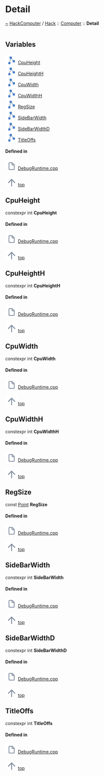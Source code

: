 <a id="detail"></a>
<h1>Detail</h1>
<a id="a00920"></a>
<a href="https://github.com/CharlesCarley/HackComputer#~">~</a>
<a href="index.md#index">HackComputer</a>
<span class="inline-text">/</span>
<a href="a00909.md#hack">Hack</a>
<span class="inline-text">::</span>
<a href="a00919.md#computer">Computer</a>
<span class="inline-text">::</span>
<span class="bold-text"><b>Detail</b></span>
<br/>
<br/>
<a id="variables"></a>
<h2>Variables</h2>
<span class="icon-list-item"><a href="#cpuheight" class="icon-list-item"><img src="../images/class.svg" class="icon-list-item"/><span class="icon-list-item">CpuHeight</span>
</a>
</span>
<br/>
<span class="icon-list-item"><a href="#cpuheighth" class="icon-list-item"><img src="../images/class.svg" class="icon-list-item"/><span class="icon-list-item">CpuHeightH</span>
</a>
</span>
<br/>
<span class="icon-list-item"><a href="#cpuwidth" class="icon-list-item"><img src="../images/class.svg" class="icon-list-item"/><span class="icon-list-item">CpuWidth</span>
</a>
</span>
<br/>
<span class="icon-list-item"><a href="#cpuwidthh" class="icon-list-item"><img src="../images/class.svg" class="icon-list-item"/><span class="icon-list-item">CpuWidthH</span>
</a>
</span>
<br/>
<span class="icon-list-item"><a href="#regsize" class="icon-list-item"><img src="../images/class.svg" class="icon-list-item"/><span class="icon-list-item">RegSize</span>
</a>
</span>
<br/>
<span class="icon-list-item"><a href="#sidebarwidth" class="icon-list-item"><img src="../images/class.svg" class="icon-list-item"/><span class="icon-list-item">SideBarWidth</span>
</a>
</span>
<br/>
<span class="icon-list-item"><a href="#sidebarwidthd" class="icon-list-item"><img src="../images/class.svg" class="icon-list-item"/><span class="icon-list-item">SideBarWidthD</span>
</a>
</span>
<br/>
<span class="icon-list-item"><a href="#titleoffs" class="icon-list-item"><img src="../images/class.svg" class="icon-list-item"/><span class="icon-list-item">TitleOffs</span>
</a>
</span>
<br/>
<a id="defined-in"></a>
<h4>Defined in</h4>
<span class="icon-list-item"><a href="https://github.com/CharlesCarley/HackComputer/blob/master/Source/Computer/DebugRuntime.cpp#L48" class="icon-list-item"><img src="../images/file.svg" class="icon-list-item"/><span class="icon-list-item">DebugRuntime.cpp</span>
</a>
</span>
<br/>
<br/>
<span class="icon-list-item"><a href="#detail" class="icon-list-item"><img src="../images/jumpToTop.svg" class="icon-list-item"/><span class="icon-list-item">top</span>
</a>
</span>
<a id="cpuheight"></a>
<h2>CpuHeight</h2>
<span class="inline-text">constexpr int</span>
<span class="bold-text"><b>CpuHeight</b></span>
<br/>
<a id="defined-in"></a>
<h4>Defined in</h4>
<span class="icon-list-item"><a href="https://github.com/CharlesCarley/HackComputer/blob/master/Source/Computer/DebugRuntime.cpp#L51" class="icon-list-item"><img src="../images/file.svg" class="icon-list-item"/><span class="icon-list-item">DebugRuntime.cpp</span>
</a>
</span>
<br/>
<br/>
<span class="icon-list-item"><a href="#detail" class="icon-list-item"><img src="../images/jumpToTop.svg" class="icon-list-item"/><span class="icon-list-item">top</span>
</a>
</span>
<br/>
<a id="cpuheighth"></a>
<h2>CpuHeightH</h2>
<span class="inline-text">constexpr int</span>
<span class="bold-text"><b>CpuHeightH</b></span>
<br/>
<a id="defined-in"></a>
<h4>Defined in</h4>
<span class="icon-list-item"><a href="https://github.com/CharlesCarley/HackComputer/blob/master/Source/Computer/DebugRuntime.cpp#L52" class="icon-list-item"><img src="../images/file.svg" class="icon-list-item"/><span class="icon-list-item">DebugRuntime.cpp</span>
</a>
</span>
<br/>
<br/>
<span class="icon-list-item"><a href="#detail" class="icon-list-item"><img src="../images/jumpToTop.svg" class="icon-list-item"/><span class="icon-list-item">top</span>
</a>
</span>
<br/>
<a id="cpuwidth"></a>
<h2>CpuWidth</h2>
<span class="inline-text">constexpr int</span>
<span class="bold-text"><b>CpuWidth</b></span>
<br/>
<a id="defined-in"></a>
<h4>Defined in</h4>
<span class="icon-list-item"><a href="https://github.com/CharlesCarley/HackComputer/blob/master/Source/Computer/DebugRuntime.cpp#L49" class="icon-list-item"><img src="../images/file.svg" class="icon-list-item"/><span class="icon-list-item">DebugRuntime.cpp</span>
</a>
</span>
<br/>
<br/>
<span class="icon-list-item"><a href="#detail" class="icon-list-item"><img src="../images/jumpToTop.svg" class="icon-list-item"/><span class="icon-list-item">top</span>
</a>
</span>
<br/>
<a id="cpuwidthh"></a>
<h2>CpuWidthH</h2>
<span class="inline-text">constexpr int</span>
<span class="bold-text"><b>CpuWidthH</b></span>
<br/>
<a id="defined-in"></a>
<h4>Defined in</h4>
<span class="icon-list-item"><a href="https://github.com/CharlesCarley/HackComputer/blob/master/Source/Computer/DebugRuntime.cpp#L50" class="icon-list-item"><img src="../images/file.svg" class="icon-list-item"/><span class="icon-list-item">DebugRuntime.cpp</span>
</a>
</span>
<br/>
<br/>
<span class="icon-list-item"><a href="#detail" class="icon-list-item"><img src="../images/jumpToTop.svg" class="icon-list-item"/><span class="icon-list-item">top</span>
</a>
</span>
<br/>
<a id="regsize"></a>
<h2>RegSize</h2>
<span class="inline-text">const </span>
<a href="a01317.md#point">Point</a>
<span class="bold-text"><b>RegSize</b></span>
<br/>
<a id="defined-in"></a>
<h4>Defined in</h4>
<span class="icon-list-item"><a href="https://github.com/CharlesCarley/HackComputer/blob/master/Source/Computer/DebugRuntime.cpp#L57" class="icon-list-item"><img src="../images/file.svg" class="icon-list-item"/><span class="icon-list-item">DebugRuntime.cpp</span>
</a>
</span>
<br/>
<br/>
<span class="icon-list-item"><a href="#detail" class="icon-list-item"><img src="../images/jumpToTop.svg" class="icon-list-item"/><span class="icon-list-item">top</span>
</a>
</span>
<br/>
<a id="sidebarwidth"></a>
<h2>SideBarWidth</h2>
<span class="inline-text">constexpr int</span>
<span class="bold-text"><b>SideBarWidth</b></span>
<br/>
<a id="defined-in"></a>
<h4>Defined in</h4>
<span class="icon-list-item"><a href="https://github.com/CharlesCarley/HackComputer/blob/master/Source/Computer/DebugRuntime.cpp#L55" class="icon-list-item"><img src="../images/file.svg" class="icon-list-item"/><span class="icon-list-item">DebugRuntime.cpp</span>
</a>
</span>
<br/>
<br/>
<span class="icon-list-item"><a href="#detail" class="icon-list-item"><img src="../images/jumpToTop.svg" class="icon-list-item"/><span class="icon-list-item">top</span>
</a>
</span>
<br/>
<a id="sidebarwidthd"></a>
<h2>SideBarWidthD</h2>
<span class="inline-text">constexpr int</span>
<span class="bold-text"><b>SideBarWidthD</b></span>
<br/>
<a id="defined-in"></a>
<h4>Defined in</h4>
<span class="icon-list-item"><a href="https://github.com/CharlesCarley/HackComputer/blob/master/Source/Computer/DebugRuntime.cpp#L56" class="icon-list-item"><img src="../images/file.svg" class="icon-list-item"/><span class="icon-list-item">DebugRuntime.cpp</span>
</a>
</span>
<br/>
<br/>
<span class="icon-list-item"><a href="#detail" class="icon-list-item"><img src="../images/jumpToTop.svg" class="icon-list-item"/><span class="icon-list-item">top</span>
</a>
</span>
<br/>
<a id="titleoffs"></a>
<h2>TitleOffs</h2>
<span class="inline-text">constexpr int</span>
<span class="bold-text"><b>TitleOffs</b></span>
<br/>
<a id="defined-in"></a>
<h4>Defined in</h4>
<span class="icon-list-item"><a href="https://github.com/CharlesCarley/HackComputer/blob/master/Source/Computer/DebugRuntime.cpp#L53" class="icon-list-item"><img src="../images/file.svg" class="icon-list-item"/><span class="icon-list-item">DebugRuntime.cpp</span>
</a>
</span>
<br/>
<br/>
<span class="icon-list-item"><a href="#detail" class="icon-list-item"><img src="../images/jumpToTop.svg" class="icon-list-item"/><span class="icon-list-item">top</span>
</a>
</span>
<br/>
</div>
</div>
</body>
</html>
